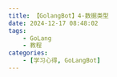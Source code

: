 ```yaml
---
title: 【GolangBot】4-数据类型
date: 2024-12-17 08:48:02
tags: 
    - GoLang
    - 教程
categories:
    - [学习心得, GoLangBot]
---
```


